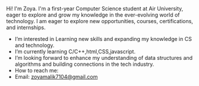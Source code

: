  Hi! I'm Zoya. I'm a first-year Computer Science student at Air University, eager to explore and grow my knowledge in the ever-evolving world of technology.
 I am eager to explore new opportunities, courses, certifications, and internships. 
 
-  I’m interested in Learning new skills and expanding my knowledge in CS and technology.
-  I’m currently learning C/C++,html,CSS,javascript.
-  I’m looking forward to enhance my understanding of data structures and algorithms and building connections in the tech industry.
-  How to reach me:
- Email: zoyamalik7104@gmail.com

<!---
ZoyaAzad/ZoyaAzad is a ✨ special ✨ repository because its `README.md` (this file) appears on your GitHub profile.
You can click the Preview link to take a look at your changes.
--->
